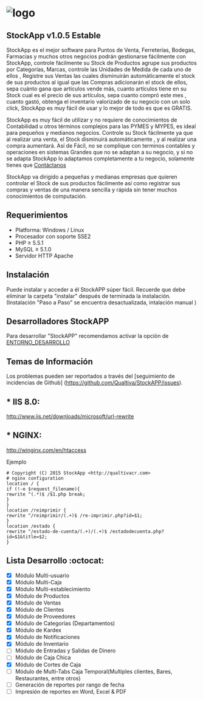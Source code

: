 # ![logo](https://raw.githubusercontent.com/Qualtiva/StockAPP/master/estatico/img/logo.png)
## StockApp v1.0.5 Estable
StockApp es el mejor software para Puntos de Venta, Ferreterías, Bodegas, Farmacias y muchos otros negocios podrán gestionarse fácilmente con StockApp, controle fácilmente su Stock de Productos agrupe sus productos por Categorías, Marcas, controle las Unidades de Medida de cada uno de ellos , Registre sus Ventas las cuales disminuirán automáticamente el stock de sus productos al igual que las Compras adicionarán el stock de ellos, sepa cuánto gana que artículos vende más, cuanto artículos tiene en su Stock cual es el precio de sus artículos, sepa cuanto compró este mes , cuanto gastó, obtenga el inventario valorizado de su negocio con un solo click, StockApp es muy fácil de usar y lo mejor de todo es que es GRATIS.

StockApp es muy fácil de utilizar y no requiere de conocimientos de Contabilidad u otros términos complejos para las PYMES y MYPES, es ideal para pequeños y medianos negocios. Controle su Stock fácilmente ya que al realizar una venta, el Stock disminuirá automáticamente , y al realizar una compra aumentará. Así de Fácil, no se complique con terminos contables y operaciones en sistemas Grandes que no se adaptan a su negocio, y si no se adapta StockApp lo adaptamos completamente a tu negocio, solamente tienes que [Contáctanos](http://www.qualtivacr.com/contacto/)

StockApp va dirigido a pequeñas y medianas empresas que quieren controlar el Stock de sus productos fácilmente así como registrar sus compras y ventas de una manera sencilla y rápida sin tener muchos conocimientos de computación.

## Requerimientos

+ Platforma: Windows / Linux
+ Procesador con soporte SSE2
+ PHP ≥ 5.5.1
+ MySQL ≥ 5.1.0
+ Servidor HTTP Apache

## Instalación
Puede instalar y acceder a él StockAPP súper fácil. Recuerde que debe eliminar la carpeta "instalar" después de terminada la instalación. (Instalación "Paso a Paso" se encuentra desactualizada, intalación manual )

## Desarrolladores StockAPP
Para desarrollar "StockAPP" recomendamos activar la opción de  [ENTORNO_DESARROLLO](https://github.com/Qualtiva/StockAPP/blob/master/sistema/Qualtiva.php#L28)

## Temas de Información
Los problemas pueden ser reportados a través del [seguimiento de incidencias de Github] (https://github.com/Qualtiva/StockAPP/issues).

## * IIS 8.0:
http://www.iis.net/downloads/microsoft/url-rewrite

## * NGINX:
http://winginx.com/en/htaccess

Ejemplo
```
# Copyright (C) 2015 StockApp <http://qualtivacr.com>
# nginx configuration
location / {
if (!-e $request_filename){
rewrite ^(.*)$ /$1.php break;
}
}
location /reimprimir {
rewrite ^/reimprimir/(.+)$ /re-imprimir.php?id=$1;
}
location /estado {
rewrite ^/estado-de-cuenta/(.+)/(.+)$ /estadodecuenta.php?id=$1&title=$2;
}
```
## Lista Desarrollo :octocat:
- [x] Módulo Multi-usuario 
- [x] Módulo Multi-Caja
- [x] Módulo Multi-establecimiento
- [x] Módulo de Productos
- [x] Módulo de Ventas
- [x] Módulo de Clientes
- [x] Módulo de Proveedores
- [x] Módulo de Categorías (Departamentos)
- [x] Módulo de Kardex
- [x] Módulo de Notificaciones
- [x] Módulo de Inventario
- [ ] Módulo de Entradas y Salidas de Dinero
- [ ] Módulo de Caja Chica
- [x] Módulo de Cortes de Caja
- [ ] Módulo de Multi-Tabs Caja Temporal(Multiples clientes, Bares, Restaurantes, entre otros)
- [ ] Generación de reportes por rango de fecha
- [ ] Impresión de reportes en Word, Excel & PDF

